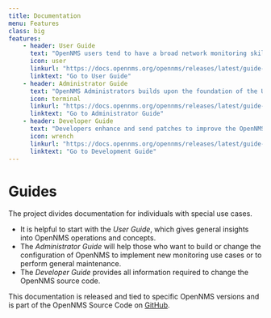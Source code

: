 ```yaml
---
title: Documentation
menu: Features
class: big
features:
	- header: User Guide
	  text: "OpenNMS users tend to have a broad network monitoring skill set. This guide contains an overview of concepts and how to use OpenNMS for day-to-day monitoring."
	  icon: user
	  linkurl: "https://docs.opennms.org/opennms/releases/latest/guide-user/guide-user.html"
	  linktext: "Go to User Guide"
	- header: Administrator Guide
	  text: "OpenNMS Administrators builds upon the foundation of the User Guide to introduce OpenNMS architecture and configuration to monitor services and applications."
	  icon: terminal
	  linkurl: "https://docs.opennms.org/opennms/releases/latest/guide-admin/guide-admin.html"
	  linktext: "Go to Administrator Guide"
	- header: Developer Guide
	  text: "Developers enhance and send patches to improve the OpenNMS platform. They can also contribute by submitting bug fixes or building new features like creating new collectors and monitors."
	  icon: wrench
	  linkurl: "https://docs.opennms.org/opennms/releases/latest/guide-development/guide-development.html"
	  linktext: "Go to Development Guide"
---
```


# Guides

The project divides documentation for individuals with special use cases.
+ It is helpful to start with the *User Guide*, which gives general insights into OpenNMS operations and concepts.
+ The *Administrator Guide* will help those who want to build or change the configuration of OpenNMS to implement new monitoring use cases or to perform general maintenance.
+ The *Developer Guide* provides all information required to change the OpenNMS source code.

This documentation is released and tied to specific OpenNMS versions and is part of the OpenNMS Source Code on [GitHub](https://github.com/OpenNMS/opennms/tree/develop/opennms-doc).
